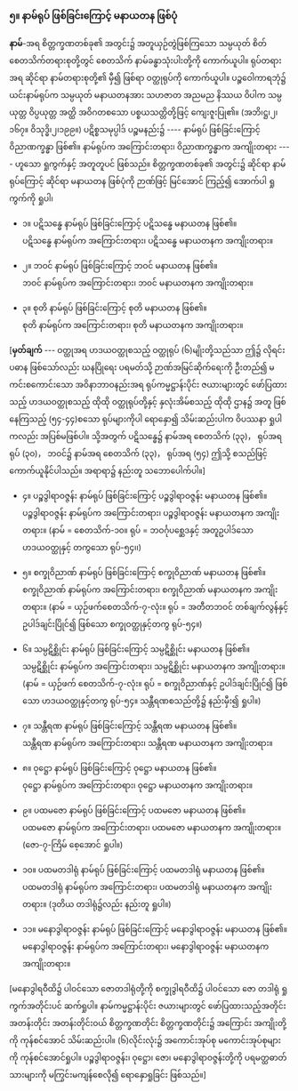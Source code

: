 ### ၅။ နာမ်ရုပ် ဖြစ်ခြင်းကြောင့် မနာယတန ဖြစ်ပုံ

**နာမ်**-အရ စိတ္တက္ခဏတစ်ခု၏ အတွင်း၌ အတူယှဉ်တွဲဖြစ်ကြသော သမ္ပယုတ် စိတ်စေတသိက်တရားစုတို့တွင် စေတသိက် နာမ်ခန္ဓာသုံးပါးတို့ကို ကောက်ယူပါ။ 
ရုပ်တရားအရ ဆိုင်ရာ နာမ်တရားစုတို့၏ မှီ၍ ဖြစ်ရာ ဝတ္ထုရုပ်ကို ကောက်ယူပါ။ 
ပဉ္စဝေါကာရဘုံ၌ ယင်းနာမ်ရုပ်က သမ္ပယုတ် မနာယတနအား သဟဇာတ အညမည နိဿယ ဝိပါက သမ္ပယုတ္တ ဝိပ္ပယုတ္တ အတ္ထိ အဝိဂတစသော ပစ္စယသတ္တိတို့ဖြင့် ကျေးဇူးပြု၏။ (အဘိ၊ဋ္ဌ၊၂၊၁၆၇။ ဝိသုဒ္ဓိ၊၂၊၁၉၉။) 
ပဋိစ္စသမုပ္ပါဒ် ပဉ္စမနည်း၌ ---- နာမ်ရုပ် ဖြစ်ခြင်းကြောင့် ဝိညာဏက္ခန္ဓာ ဖြစ်၏။ 
နာမ်ရုပ်က အကြောင်းတရား၊ ဝိညာဏက္ခန္ဓာက အကျိုးတရား ---- ဟူသော ရှုကွက်နှင့် အတူတူပင် ဖြစ်သည်။ 
စိတ္တက္ခဏတစ်ခု၏ အတွင်း၌ ဆိုင်ရာ နာမ်ရုပ်ကြောင့် ဆိုင်ရာ မနာယတန ဖြစ်ပုံကို ဉာဏ်ဖြင့် မြင်အောင် ကြည့်၍ အောက်ပါ ရှုကွက်ကို ရှုပါ၊

- ၁။ ပဋိသန္ဓေ နာမ်ရုပ် ဖြစ်ခြင်းကြောင့် ပဋိသန္ဓေ မနာယတန ဖြစ်၏။
<br>ပဋိသန္ဓေ နာမ်ရုပ်က အကြောင်းတရား၊ ပဋိသန္ဓေ မနာယတနက အကျိုးတရား။

- ၂။ ဘဝင် နာမ်ရုပ် ဖြစ်ခြင်းကြောင့် ဘဝင် မနာယတန ဖြစ်၏။
<br>ဘဝင် နာမ်ရုပ်က အကြောင်းတရား၊ ဘဝင် မနာယတနက အကျိုးတရား။

- ၃။ စုတိ နာမ်ရုပ် ဖြစ်ခြင်းကြောင့် စုတိ မနာယတန ဖြစ်၏။
<br>စုတိ နာမ်ရုပ်က အကြောင်းတရား၊ စုတိ မနာယတနက အကျိုးတရား။

[**မှတ်ချက်** --- ဝတ္ထုအရ ဟဒယဝတ္ထုစသည့် ဝတ္ထုရုပ် (၆)မျိုးတို့သည်သာ ဤ၌ လိုရင်းပဓာန ဖြစ်သော်လည်း ဃနပြိုရေး ပရမတ်သို့ ဉာဏ်အမြင်ဆိုက်ရေးကို ဦးတည်၍ မကင်းစကောင်းသော အဝိနာဘာဝနည်းအရ ရုပ်ကမ္မဋ္ဌာန်းပိုင်း ဇယားများတွင် ဖော်ပြထားသည့် ဟဒယဝတ္ထုစသည့် ထိုထို ဝတ္ထုရုပ်တို့နှင့် နှလုံးအိမ်စသည့် ထိုထို ဌာန၌ အတူ ဖြစ်နေကြသည့် (၅၄-၄၄)စသော ရုပ်များကိုပါ ရောနှော၍ သိမ်းဆည်းပါက ဝိပဿနာ ရှုပါကလည်း အပြစ်မဖြစ်ပါ။ 
သို့အတွက် ပဋိသန္ဓေ၌ နာမ်အရ စေတသိက် (၃၃)， ရုပ်အရ ရုပ် (၃၀)， ဘဝင်၌ နာမ်အရ စေတသိက် (၃၃)， ရုပ်အရ (၅၄) ဤသို့ စသည်ဖြင့် ကောက်ယူနိုင်ပါသည်။ 
အရာရာ၌ နည်းတူ သဘောပေါက်ပါ။]

- ၄။ ပဉ္စဒွါရာဝဇ္ဇန်း နာမ်ရုပ် ဖြစ်ခြင်းကြောင့် ပဉ္စဒွါရာဝဇ္ဇန်း မနာယတန ဖြစ်၏။
<br>ပဉ္စဒွါရာဝဇ္ဇန်း နာမ်ရုပ်က အကြောင်းတရား၊ ပဉ္စဒွါရာဝဇ္ဇန်း မနာယတနက အကျိုးတရား။
(နာမ် = စေတသိက်-၁၀။ ရုပ် = ဘဝင်္ဂုပစ္ဆေဒနှင့် အတူဥပါဒ်သော ဟဒယဝတ္ထုနှင့် တကွသော ရုပ်-၅၄၊၊)

- ၅။ စက္ခုဝိညာဏ် နာမ်ရုပ် ဖြစ်ခြင်းကြောင့် စက္ခုဝိညာဏ် မနာယတန ဖြစ်၏။
<br>စက္ခုဝိညာဏ် နာမ်ရုပ်က အကြောင်းတရား၊ စက္ခုဝိညာဏ် မနာယတနက အကျိုးတရား။
(နာမ် = ယှဉ်ဖက်စေတသိက်-၇-လုံး။ ရုပ် = အတီတဘဝင် တစ်ချက်လွန်နှင့် ဥပါဒ်ချင်းပြိုင်၍ ဖြစ်သော စက္ခုဝတ္ထုနှင့်တကွ ရုပ်-၅၄။)

- ၆။ သမ္ပဋိစ္ဆိုင်း နာမ်ရုပ် ဖြစ်ခြင်းကြောင့် သမ္ပဋိစ္ဆိုင်း မနာယတန ဖြစ်၏။
<br>သမ္ပဋိစ္ဆိုင်း နာမ်ရုပ်က အကြောင်းတရား၊ သမ္ပဋိစ္ဆိုင်း မနာယတနက အကျိုးတရား။
(နာမ် = ယှဉ်ဖက် စေတသိက်-၇-လုံး။ ရုပ် = စက္ခုဝိညာဏ်နှင့် ဥပါဒ်ချင်းပြိုင်၍ ဖြစ်သော ဟဒယဝတ္ထုနှင့်တကွ ရုပ်-၅၄။ သန္တီရဏစသည်တို့၌ နည်းမှီး၍ ရှုပါ။)

- ၇။ သန္တီရဏ နာမ်ရုပ် ဖြစ်ခြင်းကြောင့် သန္တီရဏ မနာယတန ဖြစ်၏။
<br>သန္တီရဏ နာမ်ရုပ်က အကြောင်းတရား၊ သန္တီရဏ မနာယတနက အကျိုးတရား။

- ၈။ ဝုဋ္ဌော နာမ်ရုပ် ဖြစ်ခြင်းကြောင့် ဝုဋ္ဌော မနာယတန ဖြစ်၏။
<br>ဝုဋ္ဌော နာမ်ရုပ်က အကြောင်းတရား၊ ဝုဋ္ဌော မနာယတနက အကျိုးတရား။

- ၉။ ပထမဇော နာမ်ရုပ် ဖြစ်ခြင်းကြောင့် ပထမဇော မနာယတန ဖြစ်၏။
<br>ပထမဇော နာမ်ရုပ်က အကြောင်းတရား၊ ပထမဇော မနာယတနက အကျိုးတရား။
(ဇော-၇-ကြိမ် စေ့အောင် ရှုပါ။)

- ၁၀။ ပထမတဒါရုံ နာမ်ရုပ် ဖြစ်ခြင်းကြောင့် ပထမတဒါရုံ မနာယတန ဖြစ်၏။
<br>ပထမတဒါရုံ နာမ်ရုပ်က အကြောင်းတရား၊ ပထမတဒါရုံ မနာယတနက အကျိုးတရား။
(ဒုတိယ တဒါရုံ၌လည်း နည်းတူ ရှုပါ။)

- ၁၁။ မနောဒွါရာဝဇ္ဇန်း နာမ်ရုပ် ဖြစ်ခြင်းကြောင့် မနောဒွါရာဝဇ္ဇန်း မနာယတန ဖြစ်၏။
<br>မနောဒွါရာဝဇ္ဇန်း နာမ်ရုပ်က အကြောင်းတရား၊ မနောဒွါရာဝဇ္ဇန်း မနာယတနက အကျိုးတရား။

[မနောဒွါရဝီထိ၌ ပါဝင်သော ဇောတဒါရုံတို့ကို စက္ခုဒွါရဝီထိ၌ ပါဝင်သော ဇော တဒါရုံ ရှုကွက်အတိုင်းပင် ဆက်ရှုပါ။ 
နာမ်ကမ္မဋ္ဌာန်းပိုင်း ဇယားများတွင် ဖော်ပြထားသည့်အတိုင်း အတန်းတိုင်း အတန်းတိုင်းဝယ် စိတ္တက္ခဏတိုင်း စိတ္တက္ခဏတိုင်း၌ အကြောင်း အကျိုးတို့ကို ကုန်စင်အောင် သိမ်းဆည်းပါ။ 
(၆)လိုင်းလုံး၌ အကောင်းအုပ်စု မကောင်းအုပ်စုများကို ကုန်စင်အောင်ရှုပါ။ 
ပဉ္စဒွါရာဝဇ္ဇန်း၊ ဝုဋ္ဌော၊ ဇော၊ မနောဒွါရာဝဇ္ဇန်းတို့ကို ပရမတ္ထဓာတ်သားများကို မကြွင်းမကျန်စေလို၍ ရောနှောရှုခြင်း ဖြစ်သည်။]

